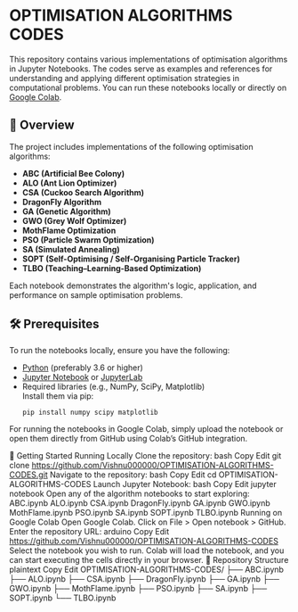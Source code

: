# OPTIMISATION ALGORITHMS CODES

This repository contains various implementations of optimisation algorithms in Jupyter Notebooks. The codes serve as examples and references for understanding and applying different optimisation strategies in computational problems. You can run these notebooks locally or directly on [Google Colab](https://colab.research.google.com/).

## 📌 Overview

The project includes implementations of the following optimisation algorithms:
- **ABC (Artificial Bee Colony)**
- **ALO (Ant Lion Optimizer)**
- **CSA (Cuckoo Search Algorithm)**
- **DragonFly Algorithm**
- **GA (Genetic Algorithm)**
- **GWO (Grey Wolf Optimizer)**
- **MothFlame Optimization**
- **PSO (Particle Swarm Optimization)**
- **SA (Simulated Annealing)**
- **SOPT (Self-Optimising / Self-Organising Particle Tracker)**
- **TLBO (Teaching–Learning-Based Optimization)**

Each notebook demonstrates the algorithm's logic, application, and performance on sample optimisation problems.

## 🛠️ Prerequisites

To run the notebooks locally, ensure you have the following:
- [Python](https://www.python.org/downloads/) (preferably 3.6 or higher)
- [Jupyter Notebook](https://jupyter.org/) or [JupyterLab](https://jupyterlab.readthedocs.io/)
- Required libraries (e.g., NumPy, SciPy, Matplotlib)  
  Install them via pip:
  ```bash
  pip install numpy scipy matplotlib
For running the notebooks in Google Colab, simply upload the notebook or open them directly from GitHub using Colab’s GitHub integration.

🚀 Getting Started
Running Locally
Clone the repository:
bash
Copy
Edit
git clone https://github.com/Vishnu000000/OPTIMISATION-ALGORITHMS-CODES.git
Navigate to the repository:
bash
Copy
Edit
cd OPTIMISATION-ALGORITHMS-CODES
Launch Jupyter Notebook:
bash
Copy
Edit
jupyter notebook
Open any of the algorithm notebooks to start exploring:
ABC.ipynb
ALO.ipynb
CSA.ipynb
DragonFly.ipynb
GA.ipynb
GWO.ipynb
MothFlame.ipynb
PSO.ipynb
SA.ipynb
SOPT.ipynb
TLBO.ipynb
Running on Google Colab
Open Google Colab.
Click on File > Open notebook > GitHub.
Enter the repository URL:
arduino
Copy
Edit
https://github.com/Vishnu000000/OPTIMISATION-ALGORITHMS-CODES
Select the notebook you wish to run.
Colab will load the notebook, and you can start executing the cells directly in your browser.
📂 Repository Structure
plaintext
Copy
Edit
OPTIMISATION-ALGORITHMS-CODES/
├── ABC.ipynb
├── ALO.ipynb
├── CSA.ipynb
├── DragonFly.ipynb
├── GA.ipynb
├── GWO.ipynb
├── MothFlame.ipynb
├── PSO.ipynb
├── SA.ipynb
├── SOPT.ipynb
└── TLBO.ipynb
